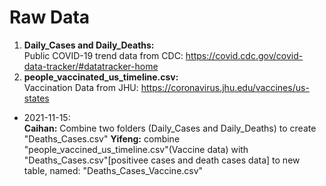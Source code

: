 # Raw Data

1. **Daily_Cases and Daily_Deaths:**  
  Public COVID-19 trend data from CDC: https://covid.cdc.gov/covid-data-tracker/#datatracker-home  
2. **people_vaccinated_us_timeline.csv:**  
  Vaccination Data from JHU: https://coronavirus.jhu.edu/vaccines/us-states

* 2021-11-15:  
**Caihan:** Combine two folders (Daily_Cases and Daily_Deaths) to create "Deaths_Cases.csv"
**Yifeng:** combine "people_vaccined_us_timeline.csv"(Vaccine data) with "Deaths_Cases.csv"[positivee cases and death cases data] to new table, named: "Deaths_Cases_Vaccine.csv"
